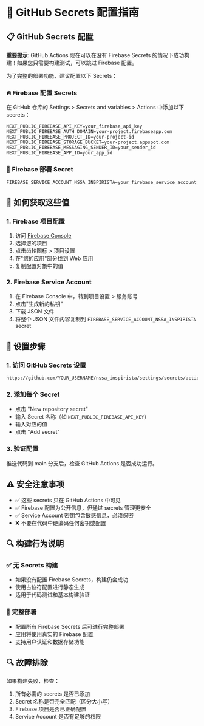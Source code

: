# 🔐 GitHub Secrets 配置指南

## 📋 GitHub Secrets 配置

**重要提示**: GitHub Actions 现在可以在没有 Firebase Secrets 的情况下成功构建！如果您只需要构建测试，可以跳过 Firebase 配置。

为了完整的部署功能，建议配置以下 Secrets：

### 🔥 Firebase 配置 Secrets

在 GitHub 仓库的 Settings > Secrets and variables > Actions 中添加以下 secrets：

```
NEXT_PUBLIC_FIREBASE_API_KEY=your_firebase_api_key
NEXT_PUBLIC_FIREBASE_AUTH_DOMAIN=your-project.firebaseapp.com
NEXT_PUBLIC_FIREBASE_PROJECT_ID=your-project-id
NEXT_PUBLIC_FIREBASE_STORAGE_BUCKET=your-project.appspot.com
NEXT_PUBLIC_FIREBASE_MESSAGING_SENDER_ID=your_sender_id
NEXT_PUBLIC_FIREBASE_APP_ID=your_app_id
```

### 🚀 Firebase 部署 Secret

```
FIREBASE_SERVICE_ACCOUNT_NSSA_INSPIRISTA=your_firebase_service_account_json
```

## 📝 如何获取这些值

### 1. Firebase 项目配置
1. 访问 [Firebase Console](https://console.firebase.google.com/)
2. 选择您的项目
3. 点击齿轮图标 > 项目设置
4. 在"您的应用"部分找到 Web 应用
5. 复制配置对象中的值

### 2. Firebase Service Account
1. 在 Firebase Console 中，转到项目设置 > 服务账号
2. 点击"生成新的私钥"
3. 下载 JSON 文件
4. 将整个 JSON 文件内容复制到 `FIREBASE_SERVICE_ACCOUNT_NSSA_INSPIRISTA` secret

## 🔧 设置步骤

### 1. 访问 GitHub Secrets 设置
```
https://github.com/YOUR_USERNAME/nssa_inspirista/settings/secrets/actions
```

### 2. 添加每个 Secret
- 点击 "New repository secret"
- 输入 Secret 名称（如 `NEXT_PUBLIC_FIREBASE_API_KEY`）
- 输入对应的值
- 点击 "Add secret"

### 3. 验证配置
推送代码到 main 分支后，检查 GitHub Actions 是否成功运行。

## ⚠️ 安全注意事项

- ✅ 这些 secrets 只在 GitHub Actions 中可见
- ✅ Firebase 配置为公开信息，但通过 secrets 管理更安全
- ✅ Service Account 密钥包含敏感信息，必须保密
- ❌ 不要在代码中硬编码任何密钥或配置

## 🔍 构建行为说明

### ✅ 无 Secrets 构建
- 如果没有配置 Firebase Secrets，构建仍会成功
- 使用占位符配置进行静态生成
- 适用于代码测试和基本构建验证

### 🚀 完整部署
- 配置所有 Firebase Secrets 后可进行完整部署
- 应用将使用真实的 Firebase 配置
- 支持用户认证和数据存储功能

## 🔍 故障排除

如果构建失败，检查：
1. 所有必需的 secrets 是否已添加
2. Secret 名称是否完全匹配（区分大小写）
3. Firebase 项目是否已正确配置
4. Service Account 是否有足够的权限
